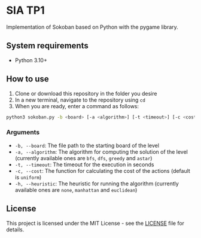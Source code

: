 # SIA TP1

Implementation of Sokoban based on Python with the pygame library.

## System requirements

* Python 3.10+

## How to use

1. Clone or download this repository in the folder you desire
2. In a new terminal, navigate to the repository using `cd`
3. When you are ready, enter a command as follows:
```sh
python3 sokoban.py -b <board> [-a <algorithm>] [-t <timeout>] [-c <cost>] [-h <heuristic>]
```

### Arguments

* `-b, --board`: The file path to the starting board of the level
* `-a, --algorithm`: The algorithm for computing the solution of the level (currently available ones are
`bfs`, `dfs`, `greedy` and `astar`)
* `-t, --timeout`: The timeout for the execution in seconds
* `-c, --cost`: The function for calculating the cost of the actions (default is `uniform`)
* `-h, --heuristic`: The heuristic for running the algorithm (currently available ones are `none`,
`manhattan` and `euclidean`)

## License

This project is licensed under the MIT License - see the [LICENSE](LICENSE) file for details.